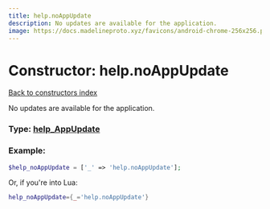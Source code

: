 ```yaml
---
title: help.noAppUpdate
description: No updates are available for the application.
image: https://docs.madelineproto.xyz/favicons/android-chrome-256x256.png
---
```

# Constructor: help.noAppUpdate  
[Back to constructors index](index.md)



No updates are available for the application.




### Type: [help\_AppUpdate](../types/help_AppUpdate.md)


### Example:

```php
$help_noAppUpdate = ['_' => 'help.noAppUpdate'];
```  


Or, if you're into Lua:

```lua
help_noAppUpdate={_='help.noAppUpdate'}

```


